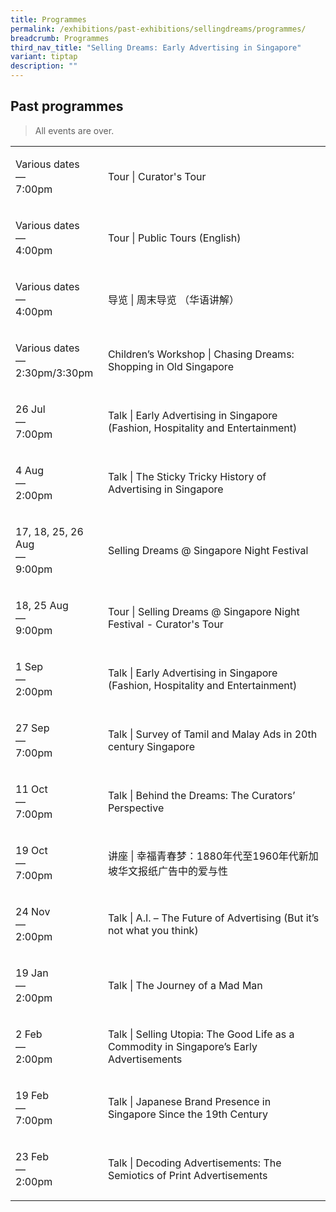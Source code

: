 ```yaml
---
title: Programmes
permalink: /exhibitions/past-exhibitions/sellingdreams/programmes/
breadcrumb: Programmes
third_nav_title: "Selling Dreams: Early Advertising in Singapore"
variant: tiptap
description: ""
---
```

<h2>Past programmes</h2>
<blockquote>
<p>All events are over.</p>
</blockquote>
<table style="minWidth: 50px">
<colgroup>
<col>
<col>
</colgroup>
<tbody>
<tr>
<td rowspan="1" colspan="1">
<p>Various dates
<br>—
<br>7:00pm</p>
</td>
<td rowspan="1" colspan="1">
<p>Tour | Curator's Tour</p>
<p></p>
</td>
</tr>
<tr>
<td rowspan="1" colspan="1">
<p>Various dates
<br>—
<br>4:00pm</p>
</td>
<td rowspan="1" colspan="1">
<p>Tour | Public Tours (English)</p>
<p></p>
</td>
</tr>
<tr>
<td rowspan="1" colspan="1">
<p>Various dates
<br>—
<br>4:00pm</p>
</td>
<td rowspan="1" colspan="1">
<p>导览 | 周末导览 （华语讲解）</p>
<p></p>
</td>
</tr>
<tr>
<td rowspan="1" colspan="1">
<p>Various dates
<br>—
<br>2:30pm/3:30pm</p>
</td>
<td rowspan="1" colspan="1">
<p>Children’s Workshop | Chasing Dreams: Shopping in Old Singapore</p>
<p></p>
</td>
</tr>
<tr>
<td rowspan="1" colspan="1">
<p>26 Jul
<br>—
<br>7:00pm</p>
</td>
<td rowspan="1" colspan="1">
<p>Talk | Early Advertising in Singapore (Fashion, Hospitality and Entertainment)</p>
<p></p>
</td>
</tr>
<tr>
<td rowspan="1" colspan="1">
<p>4 Aug
<br>—
<br>2:00pm</p>
</td>
<td rowspan="1" colspan="1">
<p>Talk | The Sticky Tricky History of Advertising in Singapore</p>
<p></p>
</td>
</tr>
<tr>
<td rowspan="1" colspan="1">
<p>17, 18, 25, 26 Aug
<br>—
<br>9:00pm</p>
</td>
<td rowspan="1" colspan="1">
<p>Selling Dreams @ Singapore Night Festival</p>
<p></p>
</td>
</tr>
<tr>
<td rowspan="1" colspan="1">
<p>18, 25 Aug
<br>—
<br>9:00pm</p>
</td>
<td rowspan="1" colspan="1">
<p>Tour | Selling Dreams @ Singapore Night Festival - Curator's Tour</p>
<p></p>
</td>
</tr>
<tr>
<td rowspan="1" colspan="1">
<p>1 Sep
<br>—
<br>2:00pm</p>
</td>
<td rowspan="1" colspan="1">
<p>Talk | Early Advertising in Singapore (Fashion, Hospitality and Entertainment)</p>
<p></p>
</td>
</tr>
<tr>
<td rowspan="1" colspan="1">
<p>27 Sep
<br>—
<br>7:00pm</p>
</td>
<td rowspan="1" colspan="1">
<p>Talk | Survey of Tamil and Malay Ads in 20th century Singapore</p>
<p></p>
</td>
</tr>
<tr>
<td rowspan="1" colspan="1">
<p>11 Oct
<br>—
<br>7:00pm</p>
</td>
<td rowspan="1" colspan="1">
<p>Talk | Behind the Dreams: The Curators’ Perspective</p>
<p></p>
</td>
</tr>
<tr>
<td rowspan="1" colspan="1">
<p>19 Oct
<br>—
<br>7:00pm</p>
</td>
<td rowspan="1" colspan="1">
<p>讲座 | 幸福青春梦：1880年代至1960年代新加坡华文报纸广告中的爱与性</p>
<p></p>
</td>
</tr>
<tr>
<td rowspan="1" colspan="1">
<p>24 Nov
<br>—
<br>2:00pm</p>
</td>
<td rowspan="1" colspan="1">
<p>Talk | A.I. – The Future of Advertising (But it’s not what you think)</p>
<p></p>
</td>
</tr>
<tr>
<td rowspan="1" colspan="1">
<p>19 Jan
<br>—
<br>2:00pm</p>
</td>
<td rowspan="1" colspan="1">
<p>Talk | The Journey of a Mad Man</p>
<p></p>
</td>
</tr>
<tr>
<td rowspan="1" colspan="1">
<p>2 Feb
<br>—
<br>2:00pm</p>
</td>
<td rowspan="1" colspan="1">
<p>Talk | Selling Utopia: The Good Life as a Commodity in Singapore’s Early
Advertisements</p>
<p></p>
</td>
</tr>
<tr>
<td rowspan="1" colspan="1">
<p>19 Feb
<br>—
<br>7:00pm</p>
</td>
<td rowspan="1" colspan="1">
<p>Talk | Japanese Brand Presence in Singapore Since the 19th Century</p>
<p></p>
</td>
</tr>
<tr>
<td rowspan="1" colspan="1">
<p>23 Feb
<br>—
<br>2:00pm</p>
</td>
<td rowspan="1" colspan="1">
<p>Talk | Decoding Advertisements: The Semiotics of Print Advertisements</p>
<p></p>
</td>
</tr>
</tbody>
</table>
<p></p>